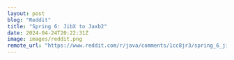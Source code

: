 ```yaml
---
layout: post
blog: "Reddit"
title: "Spring 6: JibX to Jaxb2"
date: 2024-04-24T20:22:31Z
image: images/reddit.png
remote_url: "https://www.reddit.com/r/java/comments/1cc8jr3/spring_6_jibx_to_jaxb2/"
---
```

